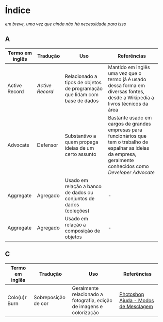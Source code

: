 # Índice
*em breve, uma vez que ainda não há necessidade para isso*

## A
Termo em inglês | Tradução | Uso | Referências
--- | --- | --- | ---
Active Record | *Active Record* | Relacionado a tipos de objetos de programação que lidam com base de dados | Mantido em inglês uma vez que o termo já é usado dessa forma em diversas fontes, desde a Wikipedia a livros técnicos da área
Advocate | Defensor | Substantivo a quem propaga ideias de um certo assunto | Bastante usado em cargos de grandes empresas para funcionários que tem o trabalho de espalhar as ideias da empresa, geralmente conhecidos como *Developer Advocate*
Aggregate | Agregado | Usado em relação a banco de dados ou conjuntos de dados (coleções) | -
Aggregate | Agregado | Usado em relação a composição de objetos | -

## C
Termo em inglês | Tradução | Uso | Referências
--- | --- | --- | ---
Colo(u)r Burn | Sobreposição de cor | Geralmente relacionado a fotografia, edição de imagens e colorização | [Photoshop Ajuda - Modos de Mesclagem](https://helpx.adobe.com/br/photoshop/using/blending-modes.html)

